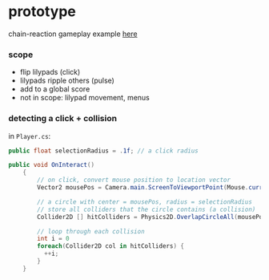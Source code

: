 # prototype
chain-reaction gameplay example [here](https://www.crazygames.com/game/chain-reaction)

### scope
- flip lilypads (click)
- lilypads ripple others (pulse)
- add to a global score
- not in scope: lilypad movement, menus

### detecting a click + collision
in `Player.cs`:
```csharp
public float selectionRadius = .1f; // a click radius

public void OnInteract()
    {
        // on click, convert mouse position to location vector
        Vector2 mousePos = Camera.main.ScreenToViewportPoint(Mouse.current.position.ReadValue());

        // a circle with center = mousePos, radius = selectionRadius
        // store all colliders that the circle contains (a collision)
        Collider2D [] hitColliders = Physics2D.OverlapCircleAll(mousePos, selectionRadius);

        // loop through each collision
        int i = 0
        foreach(Collider2D col in hitColliders) {
          ++i;
        }
    }
```
